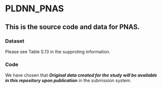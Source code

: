 # PLDNN_PNAS
## This is the source code and data for PNAS. 

### Dataset
Please see Table S.13 in the supproting information. 

### Code
We have chosen that ***Original data created for the study will be available in this repository upon publication*** in the submission system.
